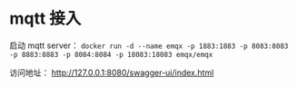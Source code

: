 # mqtt 接入

启动 mqtt server：
``
docker run -d --name emqx -p 1883:1883 -p 8083:8083 -p 8883:8883 -p 8084:8084 -p 18083:18083 emqx/emqx
``

访问地址：
http://127.0.0.1:8080/swagger-ui/index.html